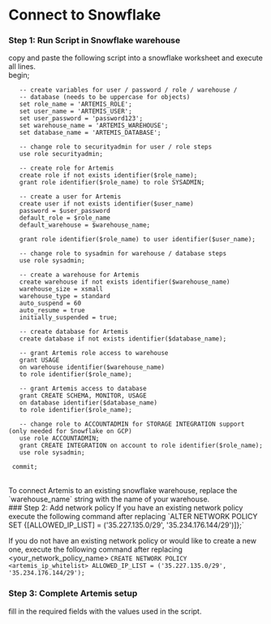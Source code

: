# Connect to Snowflake

### Step 1: Run Script in Snowflake warehouse
copy and paste the following script into a snowflake worksheet and execute all lines. 
	<br>
	begin;

	   -- create variables for user / password / role / warehouse / 		
	   -- database (needs to be uppercase for objects)
	   set role_name = 'ARTEMIS_ROLE';
	   set user_name = 'ARTEMIS_USER';
	   set user_password = 'password123';
	   set warehouse_name = 'ARTEMIS_WAREHOUSE';
	   set database_name = 'ARTEMIS_DATABASE';

	   -- change role to securityadmin for user / role steps
	   use role securityadmin;

	   -- create role for Artemis
	   create role if not exists identifier($role_name);
	   grant role identifier($role_name) to role SYSADMIN;

	   -- create a user for Artemis
	   create user if not exists identifier($user_name)
	   password = $user_password
	   default_role = $role_name
	   default_warehouse = $warehouse_name;

	   grant role identifier($role_name) to user identifier($user_name);

	   -- change role to sysadmin for warehouse / database steps
	   use role sysadmin;

	   -- create a warehouse for Artemis
	   create warehouse if not exists identifier($warehouse_name)
	   warehouse_size = xsmall
	   warehouse_type = standard
	   auto_suspend = 60
	   auto_resume = true
	   initially_suspended = true;

	   -- create database for Artemis
	   create database if not exists identifier($database_name);

	   -- grant Artemis role access to warehouse
	   grant USAGE
	   on warehouse identifier($warehouse_name)
	   to role identifier($role_name);

	   -- grant Artemis access to database
	   grant CREATE SCHEMA, MONITOR, USAGE
	   on database identifier($database_name)
	   to role identifier($role_name);

	   -- change role to ACCOUNTADMIN for STORAGE INTEGRATION support (only needed for Snowflake on GCP)
	   use role ACCOUNTADMIN;
	   grant CREATE INTEGRATION on account to role identifier($role_name);
	   use role sysadmin;

	 commit;

<br>
To connect Artemis to an existing snowflake warehouse, replace the `warehouse_name` string with the name of your warehouse. 

<br>
### Step 2: Add network policy
If you have an existing network policy execute the following command after replacing <your_network_policy_name>
`ALTER NETWORK POLICY <your_network_policy_name> SET {[ALLOWED_IP_LIST] = ('35.227.135.0/29', '35.234.176.144/29')]};`

If you do not have an existing network policy or would like to create a new one, execute the following command after replacing <your_network_policy_name>
`CREATE NETWORK POLICY <artemis_ip_whitelist> ALLOWED_IP_LIST = ('35.227.135.0/29', '35.234.176.144/29');`
<br>
### Step 3: Complete Artemis setup
fill in the required fields with the values used in the script. 
